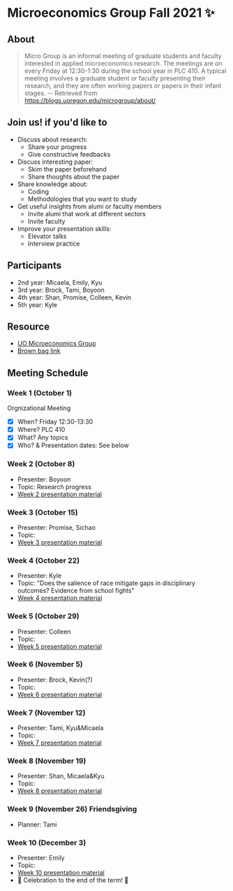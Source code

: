 # Microeconomics Group Fall 2021 ✨

## About 
> Micro Group is an informal meeting of graduate students and faculty interested in applied microeconomics research.  The meetings are on every Friday at 12:30-1:30 during the school year in PLC 410.  A typical meeting involves a graduate student or faculty presenting their research, and they are often working papers or papers in their infant stages. 
-- Retrieved from  https://blogs.uoregon.edu/microgroup/about/ 


## Join us! if you'd like to 
- Discuss about research: 
  - Share your progress 
  - Give constructive feedbacks
- Discuss interesting paper:
  - Skim the paper beforehand
  - Share thoughts about the paper
- Share knowledge about:
  - Coding
  - Methodologies that you want to study
- Get useful insights from alumi or faculty members
  - Invite alumi that work at different sectors 
  - Invite faculty 
- Improve your presentation skills:
  - Elevator talks
  - Interview practice

## Participants
- 2nd year: Micaela, Emily, Kyu
- 3rd year: Brock, Tami, Boyoon
- 4th year: Shan, Promise, Colleen, Kevin
- 5th year: Kyle


## Resource
- [UO Microeconomics Group](https://blogs.uoregon.edu/microgroup/about/)
- [Brown bag link](https://lists.uoregon.edu/mailman/listinfo/econ_micro_brownbag)


## Meeting Schedule
### Week 1 (October 1) 
Orgnizational Meeting
- [X] When? Friday 12:30-13:30
- [X] Where? PLC 410
- [X] What? Any topics
- [X] Who? & Presentation dates: See below

### Week 2 (October 8)
- Presenter: Boyoon
- Topic: Research progress
- [Week 2 presentation material](https://github.com/uo-microgroup/week02.git)


### Week 3 (October 15)
- Presenter: Promise, Sichao
- Topic: 
- [Week 3 presentation material]()
  
### Week 4 (October 22)
- Presenter: Kyle
- Topic: "Does the salience of race mitigate gaps in disciplinary outcomes? Evidence from school fights"
- [Week 4 presentation material](https://kyleraze.com/files/RazeWaddell_Salience-of-Race.pdf)

### Week 5 (October 29)
- Presenter: Colleen
- Topic: 
- [Week 5 presentation material]()

### Week 6 (November 5)
- Presenter: Brock, Kevin(?)
- Topic: 
- [Week 6 presentation material]()

### Week 7 (November 12)
- Presenter: Tami, Kyu&Micaela
- Topic: 
- [Week 7 presentation material]()

### Week 8 (November 19)
- Presenter: Shan, Micaela&Kyu
- Topic: 
- [Week 8 presentation material]()

### Week 9 (November 26) Friendsgiving
- Planner: Tami

### Week 10 (December 3)
- Presenter: Emily
- Topic: 
- [Week 10 presentation material]()
- 🎉 Celebration to the end of the term! 🎉




